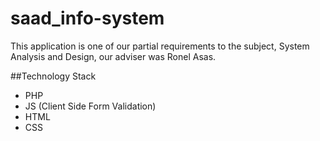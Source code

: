 # saad_info-system
This application is one of our partial requirements to the subject, System Analysis and Design, our adviser was Ronel Asas.

##Technology Stack
- PHP
- JS (Client Side Form Validation)
- HTML
- CSS
